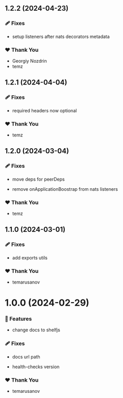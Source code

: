 ## 1.2.2 (2024-04-23)

### 🩹 Fixes

- setup listeners after nats decorators metadata

### ❤️  Thank You

- Georgiy Nozdrin
- temz

## 1.2.1 (2024-04-04)

### 🩹 Fixes

- required headers now optional

### ❤️  Thank You

- temz

## 1.2.0 (2024-03-04)

### 🩹 Fixes

- move deps for peerDeps

- remove onApplicationBoostrap from nats listeners


### ❤️  Thank You

- temz

## 1.1.0 (2024-03-01)

### 🩹 Fixes

- add exports utils

### ❤️  Thank You

- temarusanov

# 1.0.0 (2024-02-29)


### 🚀 Features

- change docs to shelfjs


### 🩹 Fixes

- docs url path

- health-checks version


### ❤️  Thank You

- temarusanov